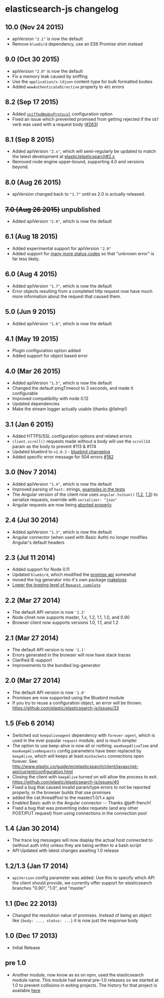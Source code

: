 # elasticsearch-js changelog

## 10.0 (Nov 24 2015)
 - apiVersion `"2.1"` is now the default
 - Remove `bluebird` dependency, use an ES6 Promise shim instead

## 9.0 (Oct 30 2015)
 - apiVersion `"2.0"` is now the default
 - Fix a memory leak caused by sniffing
 - Use the `application/x-ldjson` content-type for bulk formatted bodies
 - Added `wwwAuthenticateDirective` property to `401` errors

## 8.2 (Sep 17 2015)
 - Added [`sniffedNodesProtocol`](https://www.elastic.co/guide/en/elasticsearch/client/javascript-api/current/configuration.html#config-sniffed-nodes-protocol) configuration option
 - Fixed an issue which prevented promised from getting rejected if the `GET` verb was used with a request body ([#263](https://github.com/elastic/elasticsearch-js/issues/263))

## 8.1 (Sep 8 2015)
 - Added apiVersion `"2.x"`, which will semi-regularly be updated to match the latest development at [elastic/elasticsearch#2.x](https://github.com/elastic/elasticsearch/tree/2.x)
 - Removed node engine upper-bound, supporting 4.0 and versions beyond.

## 8.0 (Aug 26 2015)
 - apiVersion changed back to `"1.7"` until es 2.0 is actually released.

## ~~7.0 (Aug 26 2015)~~ unpublished
 - Added apiVersion `"2.0"`, which is now the default

## 6.1 (Aug 18 2015)
 - Added experimental support for apiVersion `"2.0"`
 - Added support for [many more status codes](https://github.com/elastic/elasticsearch-js/blob/ea6721127fb239951fb86ac3b386e182b26f683c/src/lib/errors.js#L94-L138) so that "unknown error" is far less likely.

## 6.0 (Aug 4 2015)
 - Added apiVersion `"1.7"`, which is now the default
 - Error objects resulting from a completed http request now have much more information about the request that caused them.

## 5.0 (Jun 9 2015)
 - Added apiVersion `"1.6"`, which is now the default

## 4.1 (May 19 2015)
 - Plugin configuration option added
 - Added support for object based error

## 4.0 (Mar 26 2015)
 - Added apiVersion `"1.5"`, which is now the default
 - Changed the default pingTimeout to 3 seconds, and made it configurable
 - Improved compatibility with node 0.12
 - Updated dependencies
 - Make the stream logger actually usable (thanks @falmp!)

## 3.1 (Jan 6 2015)
 - Added HTTPS/SSL configuration options and related errors
 - `client.scroll()` requests made without a body will use the `scrollId` param as the body to prevent #113 & #174
 - Updated bluebird to `v2.8.2` - [bluebird changelog](https://github.com/petkaantonov/bluebird/blob/master/changelog.md)
 - Added specific error message for 504 errors [#182](https://github.com/elastic/elasticsearch-js/pull/182)

## 3.0 (Nov 7 2014)
 - Added apiVersion `"1.4"`, which is now the default
 - Improved parsing of `host:` strings, [examples in the tests](https://github.com/elastic/elasticsearch-js/blob/165b7d7986b2184b2e4b73d33bf5803e61ce7a54/test/unit/specs/host.js#L71-L92)
 - The Angular version of the client now uses `angular.toJson()` ([1.2](https://code.angularjs.org/1.2.27/docs/api/ng/function/angular.toJson), [1.3](https://code.angularjs.org/1.3.5/docs/api/ng/function/angular.toJson)) to serialize requests, override with `serializer: "json"`
 - Angular requests are now being [aborted properly](https://github.com/elastic/elasticsearch-js/commit/4c106967d3e9ae208fae42ce013f0a21e1ace021)

## 2.4 (Jul 30 2014)
 - Added apiVersion `"1.3"`, which is now the default
 - Angular connector (when used with Basic Auth) no longer modifies Angular's default headers

## 2.3 (Jul 11 2014)
 - Added support for Node 0.11
 - Updated `bluebird`, which modified the [promise api](https://github.com/petkaantonov/bluebird/blob/v2.2.1/API.md) somewhat
 - moved the log generator into it's own package [makelogs](https://www.npmjs.org/package/makelogs)
 - [Lower the logging level of `Request complete`](https://github.com/elastic/elasticsearch-js/pull/122)

## 2.2 (Mar 27 2014)
- The default API version is now `'1.2'`
- Node clinet now supports master, 1.x, 1.2, 1.1, 1.0, and 0.90
- Browser client now supports versions 1.0, 1.1, and 1.2

## 2.1 (Mar 27 2014)
- The default API version is now `'1.1'`
- Errors generated in the browser will now have stack traces
- Clarified IE-support
- Improvements to the bundled log-generator

## 2.0 (Mar 27 2014)
- The default API version is now `'1.0'`
- Promises are now supported using the Bluebird module
- If you try to reuse a configuration object, an error will be thrown. https://github.com/elastic/elasticsearch-js/issues/33

## 1.5 (Feb 6 2014)
- Switched out `keepaliveagent` dependency with `forever-agent`, which is used in the ever popular `request` module, and is much simpler
- The option to use keep-alive is now all or nothing. `maxKeepAliveTime` and `maxKeepAliveRequests` config parameters have been replaced by `keepAlive`, which will keeps at least `minSockets` connections open forever. See: http://www.elastic.co/guide/en/elasticsearch/client/javascript-api/current/configuration.html
- Closing the client with `keepAlive` turned on will allow the process to exit. https://github.com/elastic/elasticsearch-js/issues/40
- Fixed a bug that caused invalid param/type errors to not be reported properly, in the browser builds that use promises
- added the cat.threadPool to the master/1.0/1.x apis
- Enabled Basic auth in the Angular connector -- Thanks @jeff-french!
- Fixed a bug that was preventing index requests (and any other POST/PUT request) from using connections in the connection pool

## 1.4 (Jan 30 2014)
- The trace log messages will now diaplay the actual host connected to (without auth info) unless they are being written to a bash script
- API Updated with latest changes awaiting 1.0 release

## 1.2/1.3 (Jan 17 2014)
- `apiVersion` config parameter was added. Use this to specify which API the client should provide, we currently offer support for elasticsearch branches "0.90", "1.0", and "master"


## 1.1 (Dec 22 2013)
- Changed the resolution value of promises. Instead of being an object like `{body: ..., status: ...}` it is now
  just the response body


## 1.0 (Dec 17 2013)
- Initial Release


## pre 1.0
- Another module, now know as es on npm, used the elasticsearch module name. This module had several pre-1.0
  releases so we started at 1.0 to prevent collisions in exiting projects. The history for that project is available [here](https://github.com/ncb000gt/node-es)
